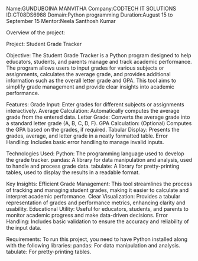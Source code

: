 Name:GUNDUBOINA MANVITHA 
Company:CODTECH IT SOLUTIONS 
ID:CT08DS6988 
Domain:Python programming 
Duration:August 15 to September 15 
Mentor:Neela Santhosh Kumar

Overview of the project:

Project: Student Grade Tracker

Objective: The Student Grade Tracker is a Python program designed to help educators, students, and parents manage and track academic performance. The program allows users to input grades for various subjects or assignments, calculates the average grade, and provides additional information such as the overall letter grade and GPA. This tool aims to simplify grade management and provide clear insights into academic performance.



Features: 
Grade Input: Enter grades for different subjects or assignments interactively.
Average Calculation: Automatically computes the average grade from the entered data. 
Letter Grade: Converts the average grade into a standard letter grade (A, B, C, D, F).
GPA Calculation: (Optional) Computes the GPA based on the grades, if required.
Tabular Display: Presents the grades, average, and letter grade in a neatly formatted table.
Error Handling: Includes basic error handling to manage invalid inputs.


Technologies Used:
Python: The programming language used to develop the grade tracker. 
pandas: A library for data manipulation and analysis, used to handle and process grade data.
tabulate: A library for pretty-printing tables, used to display the results in a readable format.


Key Insights: 
Efficient Grade Management: This tool streamlines the process of tracking and managing student grades, making it easier to calculate and interpret academic performance.
Clear Visualization: Provides a tabular representation of grades and performance metrics, enhancing clarity and usability. Educational Utility: Useful for educators, students, and parents to monitor academic progress and make data-driven decisions. Error Handling: Includes basic validation to ensure the accuracy and reliability of the input data.


Requirements: 
To run this project, you need to have Python installed along with the following libraries:
pandas: For data manipulation and analysis.
tabulate: For pretty-printing tables.

